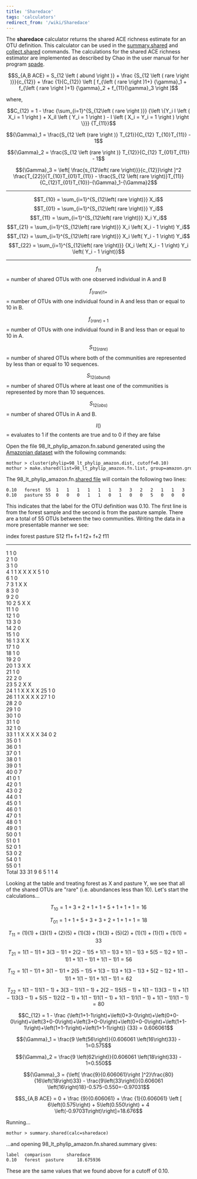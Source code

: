 ```yaml
---
title: 'Sharedace'
tags: 'calculators'
redirect_from: '/wiki/Sharedace'
---
```

The **sharedace** calculator returns the shared ACE
richness estimate for an OTU definition. This calculator can be used in
the [summary.shared](summary.shared) and
[collect.shared](collect.shared) commands. The calculations
for the shared ACE richness estimator are implemented as described by
Chao in the user manual for her program
[spade](https://chao.stat.nthu.edu.tw/SPADE_UserGuide.pdf).

$$S_{A,B ACE} = S_{12 \left ( abund \right )} + \frac {S_{12 \left ( rare \right )}}{c_{12}} + \frac {1}{C_{12}} \left [ f_{\left ( rare \right )1+} {\gamma}_1  + f_{\left ( rare \right )+1} {\gamma}_2 + f_{11}{\gamma}_3 \right ]$$

where,

$$C_{12} = 1 - \frac {\sum_{i=1}^{S_{12\left ( rare \right )}} {\left \{Y_i I \left ( X_i = 1 \right ) + X_iI \left ( Y_i = 1 \right ) - I \left ( X_i = Y_i = 1 \right ) \right \}}} {T_{11}}$$

$${\Gamma}_1 = \frac{S_{12 \left (rare \right )} T_{21}}{C_{12} T_{10}T_{11}} - 1$$

$${\Gamma}_2 = \frac{S_{12 \left (rare \right )} T_{12}}{C_{12} T_{01}T_{11}} - 1$$

$${\Gamma}_3 = \left[ \frac{s_{12\left( rare \right)}}{c_{12}}\right ]^2 \frac{T_{22}}{T_{10}T_{01}T_{11}} - \frac{S_{12 \left( rare \right)}T_{11}}{C_{12}T_{01}T_{10}}-{\Gamma}_1-{\Gamma}2$$

  ---------------------------------------------------------------------------------- -----------------------------------------------------------------------------------------------------------
  $$T_{10} = \sum_{i=1}^{S_{12\left( rare \right)}} X_i$$                              $$T_{01} = \sum_{i=1}^{S_{12\left( rare \right)}} Y_i$$
  $$T_{11} = \sum_{i=1}^{S_{12\left( rare \right)}} X_i Y_i$$                          $$T_{21} = \sum_{i=1}^{S_{12\left( rare \right)}} X_i \left( X_i - 1 \right) Y_i$$
  $$T_{12} = \sum_{i=1}^{S_{12\left( rare \right)}} X_i \left( Y_i - 1 \right) Y_i$$   $$T_{22} = \sum_{i=1}^{S_{12\left( rare \right)}} {X_i \left( X_i - 1 \right) Y_i \left( Y_i - 1 \right)}$$
  ---------------------------------------------------------------------------------- -----------------------------------------------------------------------------------------------------------

$$f_{11}$$ = number of shared OTUs with one observed individual in A and B

$$f_{\left(rare \right)1+}$$ = number of OTUs with one individual found in
A and less than or equal to 10 in B.

$$f_{\left(rare \right)+1}$$ = number of OTUs with one individual found in
B and less than or equal to 10 in A.

$$S_{12\left(rare\right)}$$ = number of shared OTUs where both of the
communities are represented by less than or equal to 10 sequences.

$$S_{12\left(abund\right)}$$ = number of shared OTUs where at least one of
the communities is represented by more than 10 sequences.

$$S_{12\left(obs\right)}$$ = number of shared OTUs in A and B.

$$I\left(\right)$$ = evaluates to 1 if the contents are true and to 0 if
they are false

Open the file 98\_lt\_phylip\_amazon.fn.sabund generated using the [
Amazonian dataset](https://mothur.s3.us-east-2.amazonaws.com/wiki/amazondata.zip) with the following
commands:

    mothur > cluster(phylip=98_lt_phylip_amazon.dist, cutoff=0.10)
    mothur > make.shared(list=98_lt_phylip_amazon.fn.list, group=amazon.groups, label=0.10)

The 98\_lt\_phylip\_amazon.fn.[shared file](shared_file) will
contain the following two lines:

    0.10   forest  55  1   1   1   1   1   1   3   3   2   2   1   1   3   2   1   1   1   1   2   1   1   2   5   1   1   1   1   2   1   1   1   1   1   0   0   0   0   0   0   0   0   0   0   0   0   0   0   0   0   0   0   0   0   0   0   
    0.10   pasture 55  0   0   0   1   1   0   1   0   0   5   0   0   0   0   0   2   0   0   0   3   0   0   2   1   0   1   0   0   0   0   0   0   1   2   1   1   1   1   1   7   1   1   2   1   1   1   1   1   1   1   1   1   2   1   1   

This indicates that the label for the OTU definition was 0.10. The first
line is from the forest sample and the second is from the pasture
sample. There are a total of 55 OTUs between the two communities.
Writing the data in a more presentable manner we see:

  index   forest   pasture   S12   f1+   f+1   f2+   f+2   f11
  ------- -------- --------- ----- ----- ----- ----- ----- -----
  1       1        0                                       
  2       1        0                                       
  3       1        0                                       
  4       1        1         X     X     X                 X
  5       1        0                                       
  6       1        0                                       
  7       3        1         X           X                 
  8       3        0                                       
  9       2        0                                       
  10      2        5         X                 X           
  11      1        0                                       
  12      1        0                                       
  13      3        0                                       
  14      2        0                                       
  15      1        0                                       
  16      1        3         X     X                       
  17      1        0                                       
  18      1        0                                       
  19      2        0                                       
  20      1        3         X     X                       
  21      1        0                                       
  22      2        0                                       
  23      5        2         X                       X     
  24      1        1         X     X     X                 X
  25      1        0                                       
  26      1        1         X     X     X                 X
  27      1        0                                       
  28      2        0                                       
  29      1        0                                       
  30      1        0                                       
  31      1        0                                       
  32      1        0                                       
  33      1        1         X     X     X                 X
  34      0        2                                       
  35      0        1                                       
  36      0        1                                       
  37      0        1                                       
  38      0        1                                       
  39      0        1                                       
  40      0        7                                       
  41      0        1                                       
  42      0        1                                       
  43      0        2                                       
  44      0        1                                       
  45      0        1                                       
  46      0        1                                       
  47      0        1                                       
  48      0        1                                       
  49      0        1                                       
  50      0        1                                       
  51      0        1                                       
  52      0        1                                       
  53      0        2                                       
  54      0        1                                       
  55      0        1                                       
  Total   33       31        9     6     5     1     1     4

Looking at the table and treating forest as X and pasture Y, we see that
all of the shared OTUs are "rare" (i.e. abundances less than 10).
Let's start the calculations\...

$$T_{10} = 1+3+2+1+1+5+1+1+1=16$$

$$T_{01} = 1+1+5+3+3+2+1+1+1=18$$

$$T_{11} = \left(1\right)\left(1\right)+\left(3\right)\left(1\right)+\left(2\right)\left(5\right)+\left(1\right)\left(3\right)+\left(1\right)\left(3\right)+\left(5\right)\left(2\right)+\left(1\right)\left(1\right)+\left(1\right)\left(1\right)+\left(1\right)\left(1\right)=33$$

$$T_{21} =1\left(1-1\right)1+3\left(3-1\right)1+2\left(2-1\right)5+1\left(1-1\right)3+1\left(1-1\right)3+5\left(5-1\right)2+1\left(1-1\right)1+1\left(1-1\right)1+1\left(1-1\right)1 = 56$$

$$T_{12} =1\left(1-1\right)1+3\left(1-1\right)1+2\left(5-1\right)5+1\left(3-1\right)3+1\left(3-1\right)3+5\left(2-1\right)2+1\left(1-1\right)1+1\left(1-1\right)1+1\left(1-1\right)1 = 62$$

$$T_{22} =1\left(1-1\right) 1\left(1-1\right)+3\left(3-1\right) 1\left(1-1\right)+2\left(2-1\right) 5\left(5-1\right)+1\left(1-1\right) 3\left(3-1\right)+1\left(1-1\right) 3\left(3-1\right)+5\left(5-1\right) 2\left(2-1\right)+1\left(1-1\right) 1\left(1-1\right)+1\left(1-1\right) 1\left(1-1\right)+1\left(1-1\right) 1\left(1-1\right)=80$$

$$C_{12} = 1 - \frac {\left(1+1-1\right)+\left(0+3-0\right)+\left(0+0-0\right)+\left(3+0-0\right)+\left(3+0-0\right)+\left(0+0-0\right)+\left(1+1-1\right)+\left(1+1-1\right)+\left(1+1-1\right)} {33} = 0.606061$$

$${\Gamma}_1 = \frac{9 \left(56\right)}{0.606061 \left(16\right)33} - 1=0.575$$

$${\Gamma}_2 = \frac{9 \left(62\right)}{0.606061 \left(18\right)33} - 1=0.550$$

$${\Gamma}_3 = {\left[ \frac{9}{0.606061}\right ]^2}\frac{80}{16\left(18\right)33} - \frac{9\left(33\right)}{0.606061 \left(16\right)18}-0.575-0.550=-0.97031$$

$$S_{A,B ACE} = 0 + \frac {9}{0.606061} + \frac {1}{0.606061} \left [ 6\left(0.575\right)  + 5\left(0.550\right) + 4 \left(-0.97031\right)\right]=18.676$$

Running\...

    mothur > summary.shared(calc=sharedace)

\...and opening 98\_lt\_phylip\_amazon.fn.shared.summary gives:

    label  comparison      sharedace
    0.10   forest  pasture     18.675936

These are the same values that we found above for a cutoff of 0.10.
